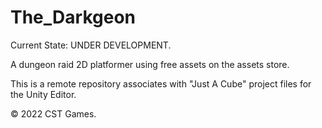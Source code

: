 # The_Darkgeon
Current State: UNDER DEVELOPMENT.

A dungeon raid 2D platformer using free assets on the assets store.

This is a remote repository associates with "Just A Cube" project files for the Unity Editor.

© 2022 CST Games.
